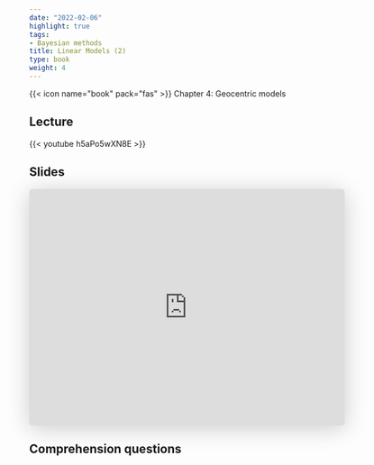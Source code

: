 ```yaml
---
date: "2022-02-06"
highlight: true
tags:
- Bayesian methods
title: Linear Models (2)
type: book
weight: 4
---
```


{{< icon name="book" pack="fas" >}} Chapter 4: Geocentric models

<!--more-->

## Lecture

{{< youtube h5aPo5wXN8E >}}

## Slides

<iframe class="speakerdeck-iframe" frameborder="0" src="https://speakerdeck.com/player/a176e2b36674464581c6aecfd770f97f" title="L04 Statistical Rethinking Winter 2019" allowfullscreen="true" mozallowfullscreen="true" webkitallowfullscreen="true" style="border: 0px; background: padding-box padding-box rgba(0, 0, 0, 0.1); margin: 0px; padding: 0px; border-radius: 6px; box-shadow: rgba(0, 0, 0, 0.2) 0px 5px 40px; width: 560px; height: 420px;" data-ratio="1.3333333333333333"></iframe>

## Comprehension questions

